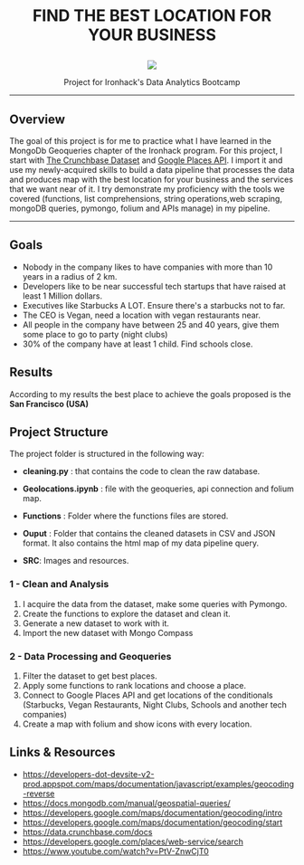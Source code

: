 # <p align="center"> FIND THE BEST LOCATION FOR YOUR BUSINESS</p>


  <p align="center"> <img  src="https://miro.medium.com/fit/c/256/256/1*NFwzjjur2atssvIlGia0AQ.jpeg"></p>


<p align="center">Project for Ironhack's Data Analytics Bootcamp</p>


---

## Overview

The goal of this project is for me to practice what I have learned in the MongoDb Geoqueries chapter of the Ironhack program. For this project, I start with [The Crunchbase Dataset](https://data.crunchbase.com/docs) and [Google Places API](https://developers.google.com/places/web-service/intro). I import it and use my newly-acquired skills to build a data pipeline that processes the data and produces map with the best location for your business and the services that we want near of it. I try demonstrate my proficiency with the tools we covered (functions, list comprehensions, string operations,web scraping, mongoDB queries, pymongo, folium and APIs manage) in my pipeline.

---
## Goals

- Nobody in the company likes to have companies with more than 10 years in a radius of 2 km.
- Developers like to be near successful tech startups that have raised at least 1 Million dollars.
- Executives like Starbucks A LOT. Ensure there's a starbucks not to far.
- The CEO is Vegan, need a location with vegan restaurants near.
- All people in the company have between 25 and 40 years, give them some place to go to party (night clubs)
- 30% of the company have at least 1 child. Find schools close.

## Results

According to my results the best place to achieve the goals proposed is the __San Francisco (USA)__





## Project Structure

The project folder is structured in the following way:

* __cleaning.py__ : that contains the code to clean the raw database.

* __Geolocations.ipynb__ : file with the geoqueries, api connection and folium map.

* __Functions__ : Folder where the functions files are stored.

* __Ouput__ : Folder that contains the cleaned datasets in CSV and JSON format. It also contains the html map of my data pipeline query.

* __SRC__: Images and resources.

### 1 - Clean and Analysis

1. I acquire the data from the dataset, make some queries with Pymongo.
2. Create the functions to explore the dataset and clean it.
3. Generate a new dataset to work with it.
4. Import the new dataset with Mongo Compass

### 2 - Data Processing and Geoqueries

1. Filter the dataset to get best places.
2. Apply some functions to rank locations and choose a place.
3. Connect to Google Places API and get locations of the conditionals (Starbucks, Vegan Restaurants, Night Clubs, Schools and another tech companies)
4. Create a map with folium and show icons with every location.

## Links & Resources​
- https://developers-dot-devsite-v2-prod.appspot.com/maps/documentation/javascript/examples/geocoding-reverse
- https://docs.mongodb.com/manual/geospatial-queries/
- https://developers.google.com/maps/documentation/geocoding/intro
- https://developers.google.com/maps/documentation/geocoding/start
- https://data.crunchbase.com/docs
- https://developers.google.com/places/web-service/search
- https://www.youtube.com/watch?v=PtV-ZnwCjT0

